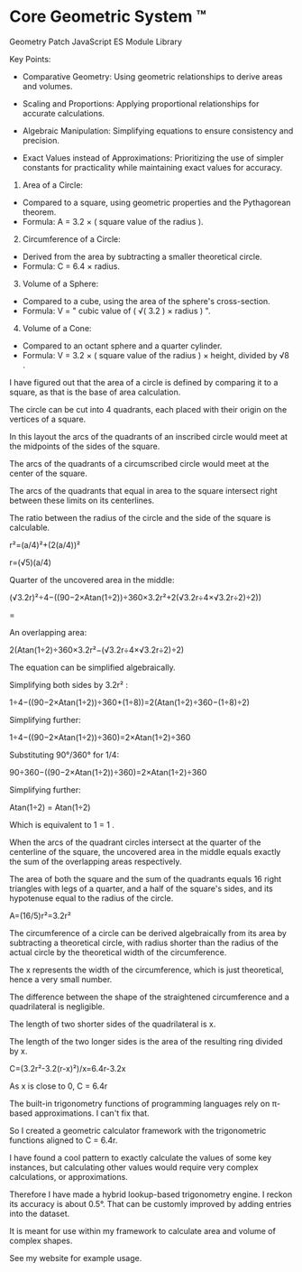 # Core Geometric System ™ 

Geometry Patch JavaScript ES Module Library 

<!---
Core Geometric System ™ 

Geometry Patch JavaScript ES Module Library 
--->

Key Points:

- Comparative Geometry: Using geometric relationships to derive areas and volumes.

- Scaling and Proportions: Applying proportional relationships for accurate calculations.

- Algebraic Manipulation: Simplifying equations to ensure consistency and precision.

- Exact Values instead of Approximations: Prioritizing the use of simpler constants for practicality while maintaining exact values for accuracy.

1. Area of a Circle:
- Compared to a square, using geometric properties and the Pythagorean theorem.
- Formula: A = 3.2 × ( square value of the radius ).

2. Circumference of a Circle:
- Derived from the area by subtracting a smaller theoretical circle.
- Formula: C = 6.4 × radius.

3. Volume of a Sphere:
- Compared to a cube, using the area of the sphere's cross-section.
- Formula: V = " cubic value of ( √( 3.2 ) × radius ) ".

4. Volume of a Cone:
- Compared to an octant sphere and a quarter cylinder.
- Formula: V = 3.2 × ( square value of the radius ) × height, divided by √8 .


I have figured out that the area of a circle is defined by comparing it to a square, as that is the base of area calculation.

The circle can be cut into 4 quadrants, each placed with their origin on the vertices of a square.

In this layout the arcs of the quadrants of an inscribed circle would meet at the midpoints of the sides of the square. 

The arcs of the quadrants of a circumscribed circle would meet at the center of the square.

The arcs of the quadrants that equal in area to the square intersect right between these limits on its centerlines. 

The ratio between the radius of the circle and the side of the square is calculable.

r²=(a/4)²+(2(a/4))²

r=(√5)(a/4)


Quarter of the uncovered area in the middle: 

(√3.2r)²÷4−((90−2×Atan(1÷2))÷360×3.2r²+2(√3.2r÷4×√3.2r÷2)÷2))

=

An overlapping area: 

2(Atan(1÷2)÷360×3.2r²−(√3.2r÷4×√3.2r÷2)÷2)



The equation can be simplified algebraically.


Simplifying both sides by 3.2r² :

1÷4−((90−2×Atan(1÷2))÷360+(1÷8))=2(Atan(1÷2)÷360−(1÷8)÷2)


Simplifying further: 

1÷4−((90−2×Atan(1÷2))÷360)=2×Atan(1÷2)÷360

Substituting 90°/360° for 1/4: 

90÷360−((90−2×Atan(1÷2))÷360)=2×Atan(1÷2)÷360

Simplifying further: 

Atan(1÷2) = Atan(1÷2)

Which is equivalent to 1 = 1 .

When the arcs of the quadrant circles intersect at the quarter of the centerline of the square, the uncovered area in the middle equals exactly the sum of the overlapping areas respectively. 

The area of both the square and the sum of the quadrants equals 16 right triangles with legs of a quarter, and a half of the square's sides, and its hypotenuse equal to the radius of the circle. 

A=(16/5)r²=3.2r²


The circumference of a circle can be derived algebraically from its area by subtracting a theoretical circle, with radius shorter than the radius of the actual circle by the theoretical width of the circumference.

The x represents the width of the circumference, which is just theoretical, hence a very small number.

The difference between the shape of the straightened circumference and a quadrilateral is negligible.

The length of two shorter sides of the quadrilateral is x.

The length of the two longer sides is the area of the resulting ring divided by x.

C=(3.2r²-3.2(r-x)²)/x=6.4r-3.2x

As x is close to 0, C = 6.4r


The built-in trigonometry functions of programming languages rely on π-based approximations. 
I can't fix that. 

So I created a geometric calculator framework with the trigonometric functions aligned to C = 6.4r. 

I have found a cool pattern to exactly calculate the values of some key instances, but calculating other values would require very complex calculations, or approximations. 

Therefore I have made a hybrid lookup-based trigonometry engine. 
I reckon its accuracy is about 0.5°. That can be customly improved by adding entries into the dataset. 

It is meant for use within my framework to calculate area and volume of complex shapes. 

See my website for example usage. 

